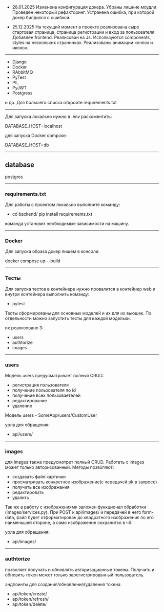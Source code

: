 
- 28.01.2025
Изменена конфигурация докера.
Убраны лишние моудли.
Проведён некоторый рефакторинг.
Устранена ошибка, при которой докер билдился с ошибкой.

- 25.12.2025
На текущий момент в проекте реализована сыро стартовая страница, страница регистрации и вход
за пользователя.
Добавлен frontend.
Реализован на Js.
Используются components, styles на нескольких страничках.
Реализованы анимации конпок и иконок.

---

- Django
- Docker
- RAbbitMQ
- PyTest
- PIL
- PyJWT
- Postgress

и др. Для большего списка откройте requirements.txt

---
Для запуска локально нужно в .env раскоментить:

DATABASE_HOST=localhost

для запуска Docker compose:

DATABASE_HOST=db

---

## database

postgres

---

### requirements.txt

Для работы с проектом локально выполните команду:

- cd backend/ pip install requirements.txt

команда установит необходимые зависимости на машину.

---

### Docker

Для запуска образа докер пишем в консоли:

docker compose up --build

---

### Тесты

Для запуска тестов в контейнере нужно провалится в контейнер web и внутри контейнера выполнить команду:

- pytest

Тесты сформированы для основных моделей и их для их вьюшек.
По отдельности можно запустить тесты для каждой модельки.

их реализовано 3:

- users
- authtorize
- images

---

### users

Модель users предусматривает полный CRUD:

- регистрация пользователя
- получение пользователя по id
- получение всех пользоваетелей
- редактирование
- удаление

Модель users - SomeApp/users/CustomUser

урла для обращения:

- api/users/

---

### images

для images также предусмотрет полный CRUD.
Работать с images может только авторизованный.
Методы позволяют:

- создавать файл картинки
- просматривать конкретное изображение(с передачей pk в запросе)
- получить все изображения
- редактировать
- удалить

Так же в работу с изображениями заложен функционал обработки (images/services.py).
При POST к api/images/ и передачей в него form-data, файл будет отформатирован до 
квадратного изображения по его наименьшей стороне, а само изображение сохранится в чб.

урла для обращения:

- api/images/

---

### authtorize

позволяет получать и обновлять авторизационные токены.
Получить и обновить токен может только зарегистрированный пользователь.

эндпоинты для создания/обновления/удаления токена:

- api/token/create/
- api/token/refresh/
- api/token/delete/

